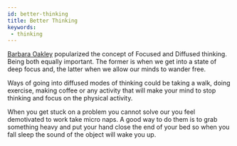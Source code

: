 ```yaml
---
id: better-thinking
title: Better Thinking
keywords:
 - thinking
---
```


[Barbara Oakley](https://barbaraoakley.com/) popularized the concept of Focused and Diffused thinking. Being both equally important. The former is when we get into a state of deep focus and, the latter when we allow our minds to wander free.

Ways of going into diffused modes of thinking could be taking a walk, doing exercise, making coffee or any activity that will make your mind to stop thinking and focus on the physical activity.

When you get stuck on a problem you cannot solve our you feel demotivated to work take micro naps. A good way to do them is to grab something heavy and put your hand close the end of your bed so when you fall sleep the sound of the object will wake you up.
